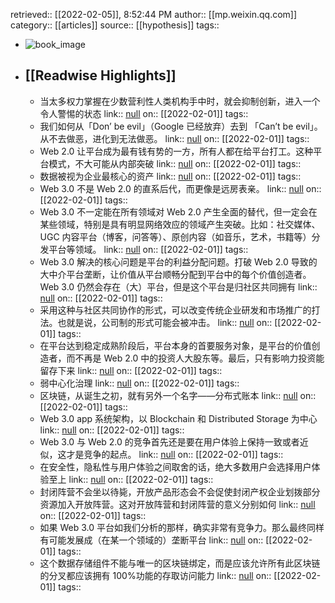 retrieved:: [[2022-02-05]], 8:52:44 PM
              author:: [[mp.weixin.qq.com]]
              category:: [[articles]]
              source:: [[hypothesis]]
              tags::

- ![book_image](https://readwise-assets.s3.amazonaws.com/static/images/article4.6bc1851654a0.png)
- ## [[Readwise Highlights]]
	- 当太多权力掌握在少数营利性人类机构手中时，就会抑制创新，进入一个令人警惕的状态
	                link:: [null](null)
	                on:: [[2022-02-01]]
	                tags::
	- 我们如何从「Don’ be evil」（Google 已经放弃）去到 「Can’t be evil」。从不去做恶，进化到无法做恶。
	                link:: [null](null)
	                on:: [[2022-02-01]]
	                tags::
	- Web 2.0 让平台成为最有钱有势的一方，所有人都在给平台打工。这种平台模式，不大可能从内部突破
	                link:: [null](null)
	                on:: [[2022-02-01]]
	                tags::
	- 数据被视为企业最核心的资产
	                link:: [null](null)
	                on:: [[2022-02-01]]
	                tags::
	- Web 3.0 不是 Web 2.0 的直系后代，而更像是远房表亲。
	                link:: [null](null)
	                on:: [[2022-02-01]]
	                tags::
	- Web 3.0 不一定能在所有领域对 Web 2.0 产生全面的替代，但一定会在某些领域，特别是具有明显网络效应的领域产生突破。比如：社交媒体、UGC 内容平台（博客，问答等）、原创内容（如音乐，艺术，书籍等）分发平台等领域。
	                link:: [null](null)
	                on:: [[2022-02-01]]
	                tags::
	- Web 3.0 解决的核心问题是平台的利益分配问题。打破 Web 2.0 导致的大中介平台垄断，让价值从平台顺畅分配到平台中的每个价值创造者。Web 3.0 仍然会存在（大）平台，但是这个平台是归社区共同拥有
	                link:: [null](null)
	                on:: [[2022-02-01]]
	                tags::
	- 采用这种与社区共同协作的形式，可以改变传统企业研发和市场推广的打法。也就是说，公司制的形式可能会被冲击。
	                link:: [null](null)
	                on:: [[2022-02-01]]
	                tags::
	- 在平台达到稳定成熟阶段后，平台本身的首要服务对象，是平台的价值创造者，而不再是 Web 2.0 中的投资人大股东等。最后，只有影响力投资能留存下来
	                link:: [null](null)
	                on:: [[2022-02-01]]
	                tags::
	- 弱中心化治理
	                link:: [null](null)
	                on:: [[2022-02-01]]
	                tags::
	- 区块链，从诞生之初，就有另外一个名字——分布式账本
	                link:: [null](null)
	                on:: [[2022-02-01]]
	                tags::
	- Web 3.0 app 系统架构，以 Blockchain 和 Distributed Storage 为中心
	                link:: [null](null)
	                on:: [[2022-02-01]]
	                tags::
	- Web 3.0 与 Web 2.0 的竞争首先还是要在用户体验上保持一致或者近似，这才是竞争的起点。
	                link:: [null](null)
	                on:: [[2022-02-01]]
	                tags::
	- 在安全性，隐私性与用户体验之间取舍的话，绝大多数用户会选择用户体验至上
	                link:: [null](null)
	                on:: [[2022-02-01]]
	                tags::
	- 封闭阵营不会坐以待毙，开放产品形态会不会促使封闭产权企业划拨部分资源加入开放阵营。这对开放阵营和封闭阵营的意义分别如何
	                link:: [null](null)
	                on:: [[2022-02-01]]
	                tags::
	- 如果 Web 3.0 平台如我们分析的那样，确实非常有竞争力。那么最终同样有可能发展成（在某一个领域的）垄断平台
	                link:: [null](null)
	                on:: [[2022-02-01]]
	                tags::
	- 这个数据存储组件不能与唯一的区块链绑定，而是应该允许所有此区块链的分叉都应该拥有 100%功能的存取访问能力
	                link:: [null](null)
	                on:: [[2022-02-01]]
	                tags::